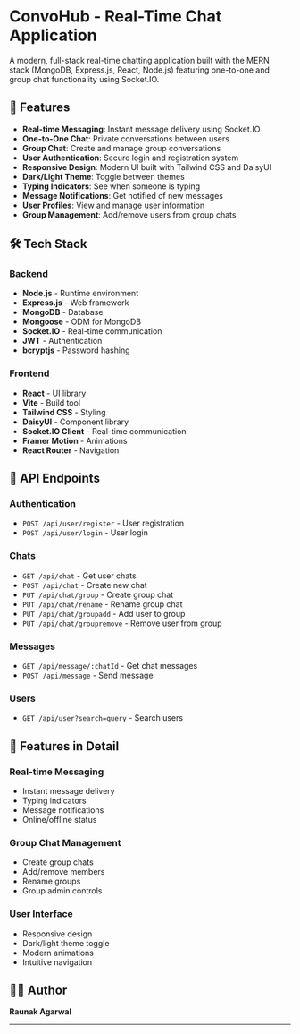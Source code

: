 # ConvoHub - Real-Time Chat Application

A modern, full-stack real-time chatting application built with the MERN stack (MongoDB, Express.js, React, Node.js) featuring one-to-one and group chat functionality using Socket.IO.

## 🚀 Features

- **Real-time Messaging**: Instant message delivery using Socket.IO
- **One-to-One Chat**: Private conversations between users
- **Group Chat**: Create and manage group conversations
- **User Authentication**: Secure login and registration system
- **Responsive Design**: Modern UI built with Tailwind CSS and DaisyUI
- **Dark/Light Theme**: Toggle between themes
- **Typing Indicators**: See when someone is typing
- **Message Notifications**: Get notified of new messages
- **User Profiles**: View and manage user information
- **Group Management**: Add/remove users from group chats

## 🛠️ Tech Stack

### Backend

- **Node.js** - Runtime environment
- **Express.js** - Web framework
- **MongoDB** - Database
- **Mongoose** - ODM for MongoDB
- **Socket.IO** - Real-time communication
- **JWT** - Authentication
- **bcryptjs** - Password hashing

### Frontend

- **React** - UI library
- **Vite** - Build tool
- **Tailwind CSS** - Styling
- **DaisyUI** - Component library
- **Socket.IO Client** - Real-time communication
- **Framer Motion** - Animations
- **React Router** - Navigation

## 🔧 API Endpoints

### Authentication

- `POST /api/user/register` - User registration
- `POST /api/user/login` - User login

### Chats

- `GET /api/chat` - Get user chats
- `POST /api/chat` - Create new chat
- `PUT /api/chat/group` - Create group chat
- `PUT /api/chat/rename` - Rename group chat
- `PUT /api/chat/groupadd` - Add user to group
- `PUT /api/chat/groupremove` - Remove user from group

### Messages

- `GET /api/message/:chatId` - Get chat messages
- `POST /api/message` - Send message

### Users

- `GET /api/user?search=query` - Search users

## 🎨 Features in Detail

### Real-time Messaging

- Instant message delivery
- Typing indicators
- Message notifications
- Online/offline status

### Group Chat Management

- Create group chats
- Add/remove members
- Rename groups
- Group admin controls

### User Interface

- Responsive design
- Dark/light theme toggle
- Modern animations
- Intuitive navigation

## 👨‍💻 Author

**Raunak Agarwal**

---
